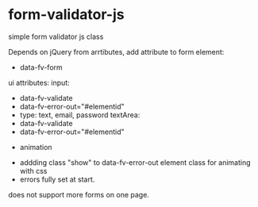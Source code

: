 # form-validator-js
simple form validator js class

Depends on jQuery
from arrtibutes, add attribute to form element:
- data-fv-form

ui attributes:
input:
- data-fv-validate
- data-fv-error-out="#elementid"
- type: text, email, password
textArea:
- data-fv-validate
- data-fv-error-out="#elementid"

* animation
- addding class "show" to data-fv-error-out element class for animating with css
- errors fully set at start.

does not support more forms on one page.
